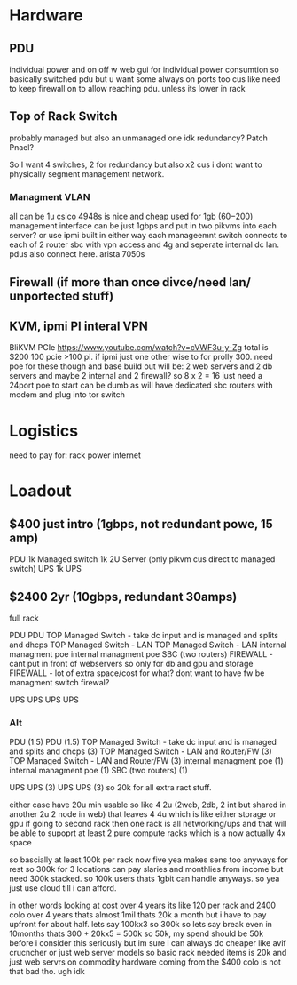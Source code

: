 # Hardware

## PDU
individual power and on off w web gui for individual power consumtion
so basically switched pdu
but u want some always on ports too cus like need to keep
firewall on to allow reaching pdu. unless its lower in rack
## Top of Rack Switch
probably managed but also an unmanaged one idk
redundancy?
Patch Pnael? 

So I want 4 switches, 2 for redundancy but also x2 cus 
i dont want to physically segment management network.

### Managment VLAN
all can be 1u
csico 4948s is nice and cheap used for 1gb ($60-$200)
management interface can be just 1gbps
and put in two pikvms into each server? or use ipmi built in
either way each manageemnt switch connects to each of 2 router sbc with vpn access
and 4g and seperate internal dc lan. 
pdus also connect here.
arista 7050s

## Firewall (if more than once divce/need lan/ unportected stuff)

## KVM, ipmi PI interal VPN
BliKVM PCIe
https://www.youtube.com/watch?v=cVWF3u-y-Zg
total is $200 100 pcie >100 pi. if ipmi just one 
other wise to for prolly 300.
need poe for these though
and base build out will be:
2 web servers and 2 db servers and maybe 2 internal and 2 firewall?
so 8 x 2 = 16 just need a 24port poe to start
can be dumb as will have  dedicated sbc routers with modem and plug into tor switch


# Logistics
need to pay for:
rack
power
internet


# Loadout
## $400 just intro (1gbps, not redundant powe, 15 amp)
PDU 1k
Managed switch 1k
2U Server (only pikvm cus direct to managed switch)
UPS 1k
UPS
## $2400 2yr (10gbps, redundant 30amps)
full rack

PDU
PDU
TOP Managed Switch - take dc input and is managed and splits and dhcps
TOP Managed Switch - LAN
TOP Managed Switch - LAN
internal managment poe
internal managment poe
SBC (two routers)
FIREWALL - cant put in front of webservers so only for db and gpu and storage
FIREWALL - lot of extra space/cost for what? dont want to have fw be managment switch firewal? 

UPS
UPS
UPS
UPS

### Alt
PDU (1.5)
PDU (1.5)
TOP Managed Switch - take dc input and is managed and splits and dhcps (3)
TOP Managed Switch - LAN and Router/FW (3)
TOP Managed Switch - LAN and Router/FW (3)
internal managment poe (1)
internal managment poe (1)
SBC (two routers) (1)

UPS
UPS (3)
UPS
UPS (3)
so 20k for all extra ract stuff.

either case have 20u min usable
so like
4 2u (2web, 2db, 2 int but shared in another 2u 2 node in web)
that leaves 4 4u which is like either storage or gpu
if going to second rack then one rack is all networking/ups
and that will be able to supoprt at least 2 pure compute racks
which is a now actually 4x space 

so bascially at least 100k per rack now five yea makes sens too anyways for rest
so 300k for 3 locations
can pay slaries and monthlies from income
but need 300k stacked.
so 100k users thats 1gbit can handle anyways.
so yea just use cloud till i can afford.

in other words looking at cost over 4 years
its like 120 per rack and 2400 colo
over 4 years thats almost 1mil
thats 20k a month but i have to pay upfront for about half.
lets say 100kx3 so 300k
so lets say break even in 10months thats 300 + 20kx5 = 500k
so 50k, my spend should be 50k before i consider this seriously
but im sure i can always do cheaper
like avif crucncher or just web server models
so basic rack needed items is 20k and just web servrs on commodity hardware
coming from the $400 colo is not that bad tho. ugh idk
